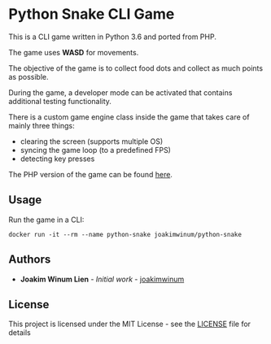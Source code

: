 # Python Snake CLI Game

This is a CLI game written in Python 3.6 and ported from PHP.

The game uses **WASD** for movements.

The objective of the game is to collect food dots and collect as much points as possible.

During the game, a developer mode can be activated that contains additional testing functionality.

There is a custom game engine class inside the game that takes care of mainly three things:
* clearing the screen (supports multiple OS)
* syncing the game loop (to a predefined FPS)
* detecting key presses

The PHP version of the game can be found [here](https://github.com/joakimwinum/php-snake).

## Usage

Run the game in a CLI:

```console
docker run -it --rm --name python-snake joakimwinum/python-snake
```

## Authors

* **Joakim Winum Lien** - *Initial work* - [joakimwinum](https://github.com/joakimwinum)

## License

This project is licensed under the MIT License - see the [LICENSE](https://github.com/joakimwinum/python-snake/blob/main/LICENSE) file for details
